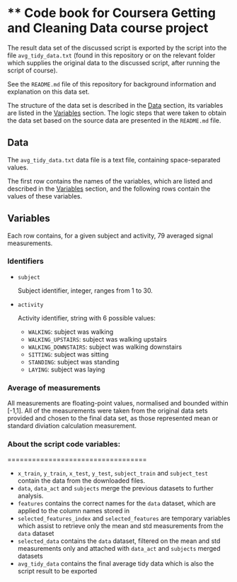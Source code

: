 ** Code book for Coursera Getting and Cleaning Data course project
======================================================

The result data set of the discussed script is exported by the script into the file `avg_tidy_data.txt` (found in this repository or on the relevant folder which supplies the original data to the discussed script, after running the script of course).

See the `README.md` file of this repository for background information and explanation on this data set.

The structure of the data set is described in the [Data](#data) section, its variables are listed in the [Variables](#variables) section.
The logic steps that were taken to obtain the data set based on the source data are presented in the `README.md` file.

## Data <a name="data"></a>

The `avg_tidy_data.txt` data file is a text file, containing space-separated values.

The first row contains the names of the variables, which are listed and described in the [Variables](#variables) section, and the following rows contain the values of these variables. 

## Variables <a name="variables"></a>

Each row contains, for a given subject and activity, 79 averaged signal measurements.

### Identifiers <a name="identifiers"></a>

- `subject`

	Subject identifier, integer, ranges from 1 to 30.

- `activity`

	Activity identifier, string with 6 possible values: 
	- `WALKING`: subject was walking
	- `WALKING_UPSTAIRS`: subject was walking upstairs
	- `WALKING_DOWNSTAIRS`: subject was walking downstairs
	- `SITTING`: subject was sitting
	- `STANDING`: subject was standing
	- `LAYING`: subject was laying

### Average of measurements <a name="average-measurements"></a>

All measurements are floating-point values, normalised and bounded within [-1,1].
All of the measurements were taken from the original data sets provided and chosen to the final data set, as those represented mean or standard diviation calculation measurement.

### About the script code variables:
==================================
* `x_train`, `y_train`, `x_test`, `y_test`, `subject_train` and `subject_test` contain the data from the downloaded files.
* `data`, `data_act` and `subjects` merge the previous datasets to further analysis.
* `features` contains the correct names for the `data` dataset, which are applied to the column names stored in
* `selected_features_index` and `selected_features` are temporary variables which assist to retrieve only the mean and std measurements from the `data` dataset
* `selected_data` contains the `data` dataset, filtered on the mean and std measurements only and attached with `data_act` and `subjects` merged datasets
* `avg_tidy_data` contains the final average tidy data which is also the script result to be exported
